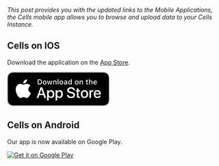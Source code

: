_This post provides you with the updated links to the Mobile Applications, the Cells mobile app allows you to browse and upload data to your Cells Instance._

## Cells on IOS

Download the application on the [App Store](https://apps.apple.com/fr/app/pydio/id1109419882?l=en).


<a href='https://apps.apple.com/fr/app/pydio/id1109419882?l=en'><img alt='Get it on Google Play' src='https://raw.githubusercontent.com/pydio/pydio-doc-admin-guide/cells-v2.2/images/1_quick_start/app-store-badge.png' /></a>

## Cells on Android

Our app is now available on Google Play.

<a href='https://play.google.com/store/apps/details?id=com.pydio.android.Client&hl=en&pcampaignid=pcampaignidMKT-Other-global-all-co-prtnr-py-PartBadge-Mar2515-1&pcampaignid=pcampaignidMKT-Other-global-all-co-prtnr-py-PartBadge-Mar2515-1'><img alt='Get it on Google Play' src='https://play.google.com/intl/en_us/badges/static/images/badges/en_badge_web_generic.png' style="width:300px"/></a>